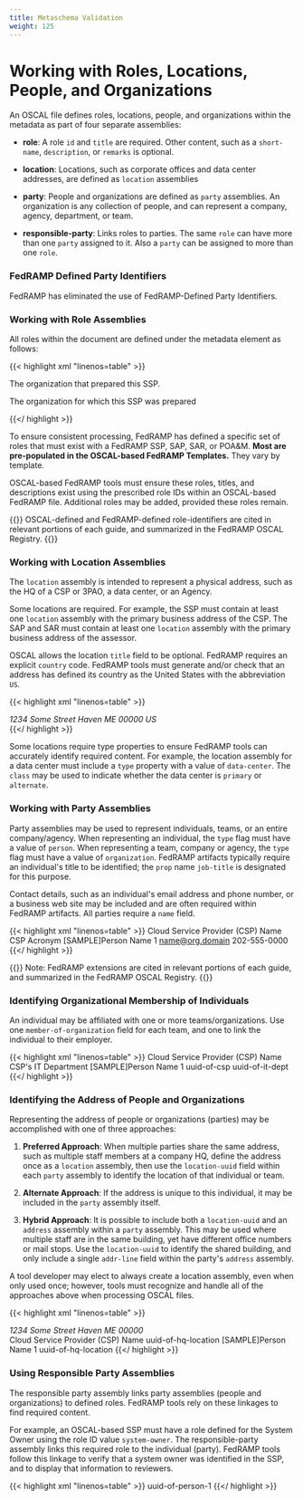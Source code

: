 ```yaml
---
title: Metaschema Validation
weight: 125
---
```

# Working with Roles, Locations, People, and Organizations

An OSCAL file defines roles, locations, people, and organizations within the
metadata as part of four separate assemblies:

- **role**: A role `id` and `title` are required. Other content, such
    as a `short-name`, `description`, or `remarks` is optional.

- **location**: Locations, such as corporate offices and data center
    addresses, are defined as `location` assemblies

- **party**: People and organizations are defined as `party` assemblies.
    An organization is any collection of people, and can represent a
    company, agency, department, or team.

- **responsible-party**: Links roles to parties. The same `role` can
    have more than one `party` assigned to it. Also a `party` can be
    assigned to more than one `role`.

### FedRAMP Defined Party Identifiers

FedRAMP has eliminated the use of FedRAMP-Defined Party Identifiers.

### Working with Role Assemblies

All roles within the document are defined under the metadata element as
follows:

{{< highlight xml "linenos=table" >}}
<metadata>
    <!-- cut -->
    <role id="prepared-by">
        <title>Prepared By</title>
        <description>
          <p>The organization that prepared this SSP.</p>
        </description>
    </role>
    <role id="prepared-for">
        <title>Prepared For</title>
        <description>
          <p>The organization for which this SSP was prepared</p>
        </description>
    </role>
    <!-- cut -->
</metadata>
{{</ highlight >}}

To ensure consistent processing, FedRAMP has defined a specific set of
roles that must exist with a FedRAMP SSP, SAP, SAR, or POA&M. **Most are
pre-populated in the OSCAL-based FedRAMP Templates.** They vary by
template.

OSCAL-based FedRAMP tools must ensure these roles, titles, and
descriptions exist using the prescribed role IDs within an OSCAL-based
FedRAMP file. Additional roles may be added, provided these roles
remain.

{{<callout>}}
OSCAL-defined and FedRAMP-defined role-identifiers are cited in
relevant portions of each guide, and summarized in the FedRAMP OSCAL
Registry.
{{</callout>}}

### Working with Location Assemblies

The `location` assembly is intended to represent a physical address,
such as the HQ of a CSP or 3PAO, a data center, or an Agency.

Some locations are required. For example, the SSP must contain at
least one `location` assembly with the primary business address of the
CSP. The SAP and SAR must contain at least one `location` assembly with
the primary business address of the assessor.

OSCAL allows the location `title` field to be optional. FedRAMP requires
an explicit `country` code. FedRAMP tools must generate and/or check that
an address has defined its country as the United States with the abbreviation
`US`.

{{< highlight xml "linenos=table" >}}
<metadata>
    <!-- role -->
    <location uuid="uuid-of-hq-location">
        <title>CSP HQ</title>
        <address type="work">
            <addr-line>1234 Some Street</addr-line>
            <city>Haven</city>
            <state>ME</state>
            <postal-code>00000</postal-code>
            <country>US</country>
        </address>
        <prop name="type" class="primary" value="data-center"/>
    </location>
    <!-- party -->
</metadata>
{{</ highlight >}}

Some locations require type properties to ensure FedRAMP tools can
accurately identify required content. For example, the location assembly
for a data center must include a `type` property with a value of
`data-center`. The `class` may be used to indicate whether the data
center is `primary` or `alternate`.

### Working with Party Assemblies

Party assemblies may be used to represent individuals, teams, or an
entire company/agency. When representing an individual, the `type` flag
must have a value of `person`. When representing a team, company or
agency, the `type` flag must have a value of `organization`. FedRAMP
artifacts typically require an individual's title to be identified; the
`prop` name `job-title` is designated for this purpose.

Contact details, such as an individual's email address and phone
number, or a business web site may be included and are often required
within FedRAMP artifacts. All parties require a `name` field. 

{{< highlight xml "linenos=table" >}}
<metadata>
    <!-- role -->
    <party uuid="uuid-of-csp" type="organization">
        <name>Cloud Service Provider (CSP) Name</name>
        <short-name>CSP Acronym</short-name>
        <link href="https://www.csp.com" />
    </party>
    <party uuid="uuid-of-person-1" type="person">
        <name>[SAMPLE]Person Name 1</name>
        <prop name="job-title" value="Individual's Title"/>
        <email-address>name@org.domain</email-address>
        <telephone-number>202-555-0000</telephone-number>
    </party>
</metadata>
{{</ highlight >}}

{{<callout>}}
Note: FedRAMP extensions are cited in relevant portions of each guide, and summarized in the FedRAMP OSCAL Registry.
{{</callout>}}

### Identifying Organizational Membership of Individuals

An individual may be affiliated with one or more teams/organizations. Use one `member-of-organization` field for each team, and one to link the
individual to their employer.

{{< highlight xml "linenos=table" >}}
<metadata>
    <!-- role -->
    <party uuid="uuid-of-csp" type="organization">
        <name>Cloud Service Provider (CSP) Name</name>
    </party>
    <party uuid="uuid-of-it-dept" type="organization">
        <name>CSP's IT Department</name>
    </party>
    <party uuid="uuid-of-person-1" type="person">
        <name>[SAMPLE]Person Name 1</name>
        <member-of-organization>uuid-of-csp</member-of-organization>
        <member-of-organization>uuid-of-it-dept</member-of-organization>
    </party>
</metadata>
{{</ highlight >}}

### Identifying the Address of People and Organizations

Representing the address of people or organizations (parties) may be
accomplished with one of three approaches:

1. **Preferred Approach**: When multiple parties share the same address,
such as multiple staff members at a company HQ, define the address once
as a `location` assembly, then use the `location-uuid` field within each
`party` assembly to identify the location of that individual or team.
1. **Alternate Approach**: If the address is unique to this individual, it
may be included in the `party` assembly itself.

1. **Hybrid Approach**: It is possible to include both a `location-uuid` and
an `address` assembly within a `party` assembly. This may be used where
multiple staff are in the same building, yet have different office
numbers or mail stops. Use the `location-uuid` to identify the shared
building, and only include a single `addr-line` field within the party's
`address` assembly.

A tool developer may elect to always create a location assembly, even
when only used once; however, tools must recognize and handle all of the
approaches above when processing OSCAL files.

{{< highlight xml "linenos=table" >}}
<metadata>
    <!-- cut -->
    <location uuid="uuid-of-hq-location">
        <title>CSP HQ</title>
        <address type="work">
            <addr-line>1234 Some Street</addr-line>
            <city>Haven</city>
            <state>ME</state>
            <postal-code>00000</postal-code>
        </address>
    </location>
    <party uuid="uuid-of-csp" type="organization">
        <name>Cloud Service Provider (CSP) Name</name>
        <location-uuid>uuid-of-hq-location</location-uuid>
    </party>
    <party uuid="uuid-of-person-1" type="person">
        <name>[SAMPLE]Person Name 1</name>
        <prop name="mail-stop" value="A-1"/>
        <location-uuid>uuid-of-hq-location</location-uuid>
    </party>
</metadata>
{{</ highlight >}}

### Using Responsible Party Assemblies

The responsible party assembly links party assemblies (people and
organizations) to defined roles. FedRAMP tools rely on these linkages to
find required content.

For example, an OSCAL-based SSP must have a role defined for the System
Owner using the role ID value `system-owner`. The responsible-party
assembly links this required role to the individual (party). FedRAMP
tools follow this linkage to verify that a system owner was identified
in the SSP, and to display that information to reviewers.

{{< highlight xml "linenos=table" >}}
<metadata>
    <!-- party -->
    <responsible-party role-id="system-owner">
        <party-uuid>uuid-of-person-1</party-uuid>
    </responsible-party>
</metadata>
{{</ highlight >}}
